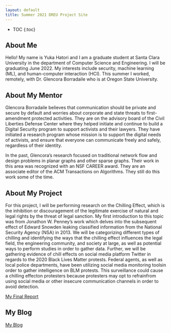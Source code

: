```yaml
---
layout: default
title: Summer 2021 DREU Project Site
---
```


* TOC
{:toc}

## About Me

Hello! My name is Yuka Hatori and I am a graduate student at Santa Clara University in the department of Computer Science and Engineering. I will be graduating June 2022. My interests include security, machine learning (ML), and human-computer interaction (HCI). This summer I worked, remotely, with Dr. Glencora Borradaile who is at Oregon State University.

## About My Mentor

Glencora Borradaile believes that communication should be private and secure by default and worries about corporate and state threats to first-amendment protected activities. They are on the advisory board of the Civil Liberties Defense Center where they helped initiate and continue to build a Digital Security program to support activists and their lawyers. They have initiated a research program whose mission is to support the digital needs of activists, and ensure that everyone can communicate freely and safely, regardless of their identity. 

In the past, Glencora’s research focused on traditional network flow and design problems in planar graphs and other sparse graphs. Their work in this area was recognized with an NSF CAREER award. They are an associate editor of the ACM Transactions on Algorithms. They still do this work some of the time.

## About My Project

For this project, I will be performing research on the Chilling Effect, which is the inhibition or discouragement of the legitimate exercise of natural and legal rights by the threat of legal sanction. My first introduction to this topic was from Jonathon W. Penney’s work which delves into the subsequent effect of Edward Snowden leaking classified information from the National Security Agency (NSA) in 2013. We will be categorizing different types of chilling and identifying the ways that the chilling effect influences the legal field, the engineering community, and society at large, as well as potential ways to perform studies in order to gather data. Further, we will be gathering evidence of chill effects on social media platform Twitter in regards to the 2020 Black Lives Matter protests. Federal agents, as well as local police departments, have  been  utilizing  social  media  monitoring  toolsin  order  to  gather  intelligence  on  BLM  protests. This surveillance could cause a chilling effecton protesters because protesters may opt to refrainfrom using social media or other insecure communication channels in order to avoid detection.

[My Final Report](files/Final_Report.pdf)

## My Blog

[My Blog](blog.html)
